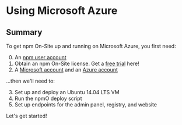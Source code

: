 # Using Microsoft Azure

## Summary

To get npm On-Site up and running on Microsoft Azure, you first need:

0. An [npm user account]
1. Obtain an npm On-Site license. Get a [free trial] here!
2. A [Microsoft account] and an [Azure account]

...then we'll need to:

3. Set up and deploy an Ubuntu 14.04 LTS VM
4. Run the npmO deploy script
5. Set up endpoints for the admin panel, registry, and website

Let's get started!

[npm user account]: https://www.npmjs.com/signup
[free trial]: https://www.npmjs.com/on-site#free-trial
[Microsoft account]: https://signup.live.com/signup
[Azure account]: https://azure.microsoft.com/free/
